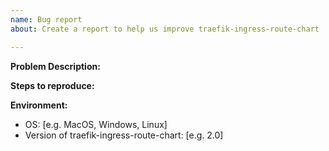 ```yaml
---
name: Bug report
about: Create a report to help us improve traefik-ingress-route-chart

---
```


**Problem Description:**

**Steps to reproduce:**

**Environment:**
 - OS: [e.g. MacOS, Windows, Linux]
 - Version of traefik-ingress-route-chart: [e.g. 2.0]